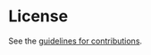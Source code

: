 # License

See the
[guidelines for contributions](https://github.com/git@gitlab.inet.tu-berlin.de:muacc/ietf-2017-socketintents/blob/master/CONTRIBUTING.md).
